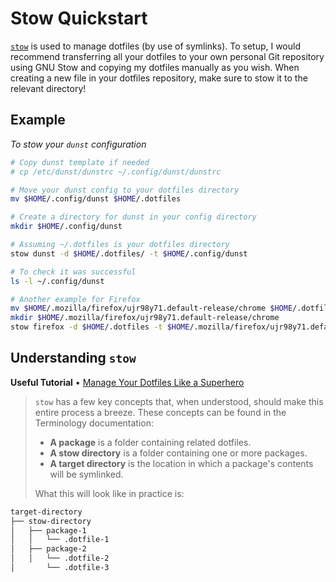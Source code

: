 # Stow Quickstart

[`stow`](https://www.gnu.org/software/stow/manual/stow.html) is used to manage dotfiles (by use of symlinks). To setup, I would recommend transferring all your dotfiles to your own personal Git repository using GNU Stow and copying my dotfiles manually as you wish. When creating a new file in your dotfiles repository, make sure to stow it to the relevant directory!

## Example

*To stow your `dunst` configuration*

```bash
# Copy dunst template if needed
# cp /etc/dunst/dunstrc ~/.config/dunst/dunstrc

# Move your dunst config to your dotfiles directory
mv $HOME/.config/dunst $HOME/.dotfiles

# Create a directory for dunst in your config directory
mkdir $HOME/.config/dunst

# Assuming ~/.dotfiles is your dotfiles directory
stow dunst -d $HOME/.dotfiles/ -t $HOME/.config/dunst 

# To check it was successful
ls -l ~/.config/dunst

# Another example for Firefox
mv $HOME/.mozilla/firefox/ujr98y71.default-release/chrome $HOME/.dotfiles/firefox
mkdir $HOME/.mozilla/firefox/ujr98y71.default-release/chrome
stow firefox -d $HOME/.dotfiles -t $HOME/.mozilla/firefox/ujr98y71.default-release/chrome
```

## Understanding `stow`

**Useful Tutorial** • [Manage Your Dotfiles Like a Superhero](https://www.jakewiesler.com/blog/managing-dotfiles)

> `stow` has a few key concepts that, when understood, should make this entire process a breeze. These concepts can be found in the Terminology documentation:
>  
> - **A package** is a folder containing related dotfiles.
> - **A stow directory** is a folder containing one or more packages.
> - **A target directory** is the location in which a package's contents will be symlinked.
>  
> What this will look like in practice is:

```txt
target-directory
├── stow-directory
│   ├── package-1
│   │   └── .dotfile-1
│   ├── package-2
│   │   └── .dotfile-2
│       └── .dotfile-3
```
